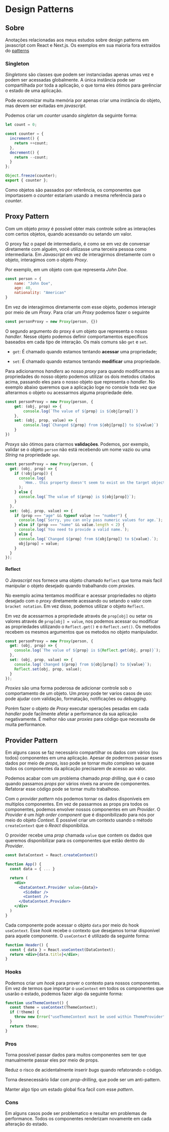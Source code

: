 # Design Patterns

## Sobre

Anotações relacionadas aos meus estudos sobre design patterns em javascript com React e Next.js. Os exemplos em sua maioria fora extraídos do [patterns](http://patterns.dev)

### Singleton

*Singletons* são classes que podem ser instanciadas apenas umas vez e podem ser acessadas globalmente. A única instância pode ser compartilhada por toda a aplicação, o que torna eles ótimos para gerênciar o estado de uma aplicação.

Pode economizar muita memória por apenas criar uma instância do objeto, mas devem ser evitadas em *javascript*.

Podemos criar um *counter* usando *singleton* da seguinte forma:

```js
let count = 0;

const counter = {
  increment() {
    return ++count;
  },
  decrement() {
    return --count;
  }
};

Object.freeze(counter);
export { counter };
```

Como objetos são passados por referência, os componentes que importassem o *counter* estariam usando a mesma referência para o *counter*.

## Proxy Pattern

Com um objeto *proxy* é possível obter mais controle sobre as interações com certos objetos, quando acessando ou setando um valor.

O proxy faz o papel de intermediario, é como se em vez de conversar diretamente com alguém, você utilizasse uma terceira pessoa como intermediaria. Em *Javascript* em vez de interagirmos diretamente com o objeto, interagimos com o objeto *Proxy*.

Por exemplo, em um objeto com que representa *John Doe*.

```js
const person = {
    name: "John Doe",
    age: 40,
    nationality: "American"
}
```

Em vez de interagirmos diretamente com esse objeto, podemos interagir por meio de um *Proxy*. Para criar um *Proxy* podemos fazer o seguinte

```js
const personProxy = new Proxy(person, {})
```

O segundo argumento do proxy é um objeto que representa o nosso *handler*. Nesse objeto podemos definir comportamentos específicos baseados em cada tipo de interação. Os mais comuns são `get` e `set`.

- `get`: É chamado quando estamos tentando **acessar** uma propriedade;

- `set`: É chamado quando estamos tentando **modificar** uma propriedade.

Para adicionarmos *handlers* ao nosso *proxy* para quando modificarmos as propriedades do nosso objeto podemos utilizar os dois metodos citados acima, passando eles para o nosso objeto que representa o *handler*. No exemplo abaixo queremos que a aplicação loge no console toda vez que alterarmos o objeto ou acessarmos alguma propriedade dele.

```js
const personProxy = new Proxy(person, {
    get: (obj, prop) => {
        console.log(`The value of ${prop} is ${obj[prop]}`)
    },
    set: (obj, prop, value) => {
        console.log(`Changed ${prop} from ${obj[prop]} to ${value}`)
    }
})
```

*Proxys* são ótimos para criarmos **validações**. Podemos, por exemplo, validar se o objeto `person` não está recebendo um nome vazio ou uma *String* na propriedade `age`.

```js
const personProxy = new Proxy(person, {
  get: (obj, prop) => {
    if (!obj[prop]) {
      console.log(
        `Hmm.. this property doesn't seem to exist on the target object`
      );
    } else {
      console.log(`The value of ${prop} is ${obj[prop]}`);
    }
  },
  set: (obj, prop, value) => {
    if (prop === "age" && typeof value !== "number") {
      console.log(`Sorry, you can only pass numeric values for age.`);
    } else if (prop === "name" && value.length < 2) {
      console.log(`You need to provide a valid name.`);
    } else {
      console.log(`Changed ${prop} from ${obj[prop]} to ${value}.`);
      obj[prop] = value;
    }
  }
});
```

#### Reflect

O *Javascript* nos fornece uma objeto chamado `Reflect` que torna mais facil manipular o objeto desejado quando trabalhando com *proxies*.

No exemplo acima tentamos modificar e acessar propriedades no objeto desejado com o *proxy* diretamente acessando ou setando o valor com `bracket notation`. Em vez disso, podemos utilizar o objeto `Reflect`.

Em vez de acessarmos a propriedade através de `prop[obj]` ou setar os valores através de `prop[obj] = value`, nos podemos acessar ou modificar as propriedades utilizando o `Reflect.get()` e o `Reflect.set()`. Os metodos recebem os mesmos argumentos que os metodos no objeto manipulador.

```js
const personProxy = new Proxy(person, {
  get: (obj, prop) => {
    console.log(`The value of ${prop} is ${Reflect.get(obj, prop)}`);
  },
  set: (obj, prop, value) => {
    console.log(`Changed ${prop} from ${obj[prop]} to ${value}`);
    Reflect.set(obj, prop, value);
  }
});
```

*Proxies* são uma forma poderosa de adicionar controle sob o comportamento de um objeto. Um *proxy* pode ter varios casos de uso: pode ajudar com validação, formatação, notificações ou *debugging*.

Porém fazer o objeto de *Proxy* executar operações pesadas em cada *handler* pode facilmente afetar a performance da sua aplicação negativamente. É melhor não usar *proxies* para código que necessita de muita performance.

## Provider Pattern

Em alguns casos se faz necessário compartilhar os dados com vários (ou todos) componentes em uma aplicação. Apesar de podermos passar esses dados por meio de  *props*, isso pode se tornar muito complexo se quase todos os componentes da aplicação precisarem de acesso ao valor.

Podemos acabar com um problema chamado *prop drilling*, que é o caso quando passamos *props* por vários níveis na arvore de componentes. Refatorar esse código pode se tornar muito trabalhoso.

Com o *provider pattern* nós podemos tornar os dados disponíveis em multiplos componentes. Em vez de passarmos as props pra todos os componentes, podemos envolver nossos componentes em um *Provider*. O *Provider* é um *high order component* que é disponibilizado para nós por meio do objeto *Context*. É possível criar um contexto usando o método `createContext` que o *React* disponibiliza.

O provider recebe uma *prop* chamada `value` que contem os dados que queremos disponibilizar para os componentes que estão dentro do *Provider*.

```jsx
const DataContext = React.createContext()

function App() {
  const data = { ... }

  return (
    <div>
      <DataContext.Provider value={data}>
        <SideBar />
        <Content />
      </DataContext.Provider>
    </div>
  )
}
```

Cada componente pode acessar o objeto `data` por meio do hook `useContext`. Esse *hook* recebe o contexto que desejamos tornar disponível para aquele componente. O `useContext` é utilizado da seguinte forma:

```jsx
function Header() {
  const { data } = React.useContext(DataContext);
  return <div>{data.title}</div>;
}
```

### Hooks

Podemos criar um *hook* para prover o contexto para nossos componentes. Em vez de termos que importar o `useContext` em todos os componentes que usarão o estado, podemos fazer algo da seguinte forma:

```js
function useThemeContext() {
  const theme = useContext(ThemeContext);
  if (!theme) {
    throw new Error("useThemeContext must be used within ThemeProvider"); 
  }
  return theme;
}
```



### Pros

Torna possível passar dados para muitos componentes sem ter que manualmente passar eles por meio de props.

Reduz o risco de acidentalmente inserir *bugs* quando refatorando o código.

Torna desnecessário lidar com *prop-drilling*, que pode ser um anti-pattern.

Manter algo tipo um estado global fica facil com esse *pattern*.

### Cons

Em alguns casos pode ser problematico e resultar em problemas de performance. Todos os componentes renderizam novamente em cada alteração do estado.

